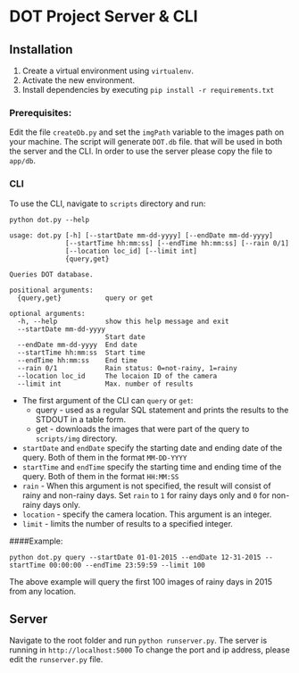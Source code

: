 # DOT Project Server & CLI

## Installation
1. Create a virtual environment using ```virtualenv```.
2. Activate the new environment.
3. Install dependencies by executing ```pip install -r requirements.txt```

### Prerequisites:
Edit the file ```createDb.py``` and set the ```imgPath``` variable to the images path on your machine.
The script will generate ```DOT.db``` file. that will be used in both the server and the CLI.
In order to use the server please copy the file to ```app/db```.

### CLI
To use the CLI, navigate to ```scripts``` directory and run: 
```
python dot.py --help

usage: dot.py [-h] [--startDate mm-dd-yyyy] [--endDate mm-dd-yyyy]
              [--startTime hh:mm:ss] [--endTime hh:mm:ss] [--rain 0/1]
              [--location loc_id] [--limit int]
              {query,get}

Queries DOT database.

positional arguments:
  {query,get}           query or get

optional arguments:
  -h, --help            show this help message and exit
  --startDate mm-dd-yyyy
                        Start date
  --endDate mm-dd-yyyy  End date
  --startTime hh:mm:ss  Start time
  --endTime hh:mm:ss    End time
  --rain 0/1            Rain status: 0=not-rainy, 1=rainy
  --location loc_id     The locaion ID of the camera
  --limit int           Max. number of results
```

- The first argument of the CLI can ```query``` or ```get```:
    - query - used as a regular SQL statement and prints the results to the STDOUT in a table form.
    - get - downloads the images that were part of the query to ```scripts/img``` directory.
- ```startDate``` and ```endDate``` specify the starting date and ending date of the query. Both of them in the format ```MM-DD-YYYY```
- ```startTime``` and ```endTime``` specify the starting time and ending time of the query. Both of them in the format ```HH:MM:SS```
- ```rain``` - When this argument is not specified, the result will consist of rainy and non-rainy days. Set ```rain``` to ```1``` for rainy days only and ```0``` for non-rainy days only.
- ```location``` - specify the camera location. This argument is an integer.
- ```limit``` - limits the number of results to a specified integer.

####Example:
```
python dot.py query --startDate 01-01-2015 --endDate 12-31-2015 --startTime 00:00:00 --endTime 23:59:59 --limit 100
```

The above example will query the first 100 images of rainy days in 2015 from any location.

## Server
Navigate to the root folder and run ```python runserver.py```.
The server is running in ```http://localhost:5000```
To change the port and ip address, please edit the ```runserver.py``` file.

